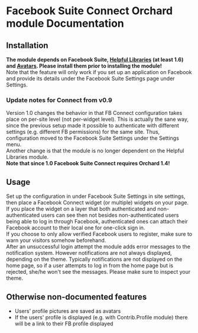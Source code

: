 # Facebook Suite Connect Orchard module Documentation



## Installation

**The module depends on Facebook Suite, [Helpful Libraries](https://gallery.orchardproject.net/List/Modules/Orchard.Module.Piedone.HelpfulLibraries) (at least 1.6) and [Avatars](https://gallery.orchardproject.net/List/Modules/Orchard.Module.Piedone.Avatars). Please install them prior to installing the module!**  
Note that the feature will only work if you set up an application on Facebook and provide its details under the Facebook Suite Settings page under Settings.  

### Update notes for Connect from v0.9

Version 1.0 changes the behavior in that FB Connect configuration takes place on per-site level (not per-widget level). This is actually the sane way, since the previous setup made it possible to authenticate with different settings (e.g. different FB permissions) for the same site. Thus, configuration moved to the Facebook Suite Settings under the Settings menu.  
Another change is that the module is no longer dependent on the Helpful Libraries module.  
**Note that since 1.0 Facebook Suite Connect requires Orchard 1.4!**


## Usage

Set up the configuration in under Facebook Suite Settings in site settings, then place a Facebook Connect widget (or multiple) widgets on your page. If you place the widget on a layer that both authenticated and non-authenticated users can see then not besides non-authenticated users being able to log in through Facebook, authenticated ones can attach their Facebook account to their local one for one-click sign in.  
If you choose to only allow verified Facebook users to register, make sure to warn your visitors somehow beforehand.  
After an unsuccessful login attempt the module adds error messages to the notification system. However notifications are not always displayed, depending on the theme. Typically notifications are not displayed on the home page, so if a user attempts to log in from the home page but is rejected, she/he won't see the messages. Please make sure to inspect your theme.


## Otherwise non-documented features

- Users' profile pictures are saved as avatars
- If the users' profile is displayed (e.g. with Contrib.Profile module) there will be a link to their FB profile displayed